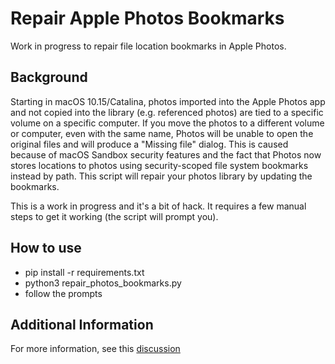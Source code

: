 # Repair Apple Photos Bookmarks

Work in progress to repair file location bookmarks in Apple Photos. 

## Background

Starting in macOS 10.15/Catalina, photos imported into the Apple Photos app and not copied into the library (e.g. referenced photos) are tied to a specific volume on a specific computer. If you move the photos to a different volume or computer, even with the same name, Photos will be unable to open the original files and will produce a "Missing file" dialog.  This is caused because of macOS Sandbox security features and the fact that Photos now stores locations to photos using security-scoped file system bookmarks instead by path. This script will repair your photos library by updating the bookmarks.

This is a work in progress and it's a bit of hack.  It requires a few manual steps to get it working (the script will prompt you).

## How to use

- pip install -r requirements.txt
- python3 repair_photos_bookmarks.py
- follow the prompts

## Additional Information

For more information, see this [discussion](https://github.com/RhetTbull/osxphotos/discussions/319)
